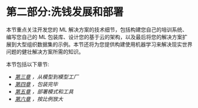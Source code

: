 <title>B17343_Section2_Final_JC_ePub</title>

# 第二部分:洗钱发展和部署

本节重点关注开发您的 ML 解决方案的技术细节，包括构建您自己的培训系统、编写您自己的 ML 包装库、设计您的基于云的架构，以及最后将您的解决方案扩展到大型组织数据集的示例。本节还将为您提供构建使用机器学习来解决现实世界问题的健壮解决方案所需的知识。

本节包括以下章节:

*   [*第三章*](B17343_03_Final_JC_ePub.xhtml#_idTextAnchor055) *，从模型到模型工厂*
*   [*第四章*](B17343_04_Final_JC_ePub.xhtml#_idTextAnchor095) *，包装完毕*
*   [*第五章*](B17343_05_Final_JC_ePub.xhtml#_idTextAnchor116) *，部署模式和工具*
*   [*第六章*](B17343_06_Final_JC_ePub.xhtml#_idTextAnchor132) *，按比例放大*